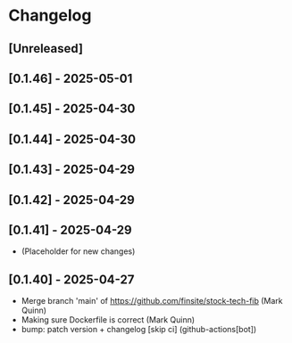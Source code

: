 # Changelog

## [Unreleased]

## [0.1.46] - 2025-05-01

## [0.1.45] - 2025-04-30

## [0.1.44] - 2025-04-30

## [0.1.43] - 2025-04-29

## [0.1.42] - 2025-04-29

## [0.1.41] - 2025-04-29

- (Placeholder for new changes)

## [0.1.40] - 2025-04-27

- Merge branch 'main' of https://github.com/finsite/stock-tech-fib (Mark Quinn)
- Making sure Dockerfile is correct (Mark Quinn)
- bump: patch version + changelog [skip ci] (github-actions[bot])

